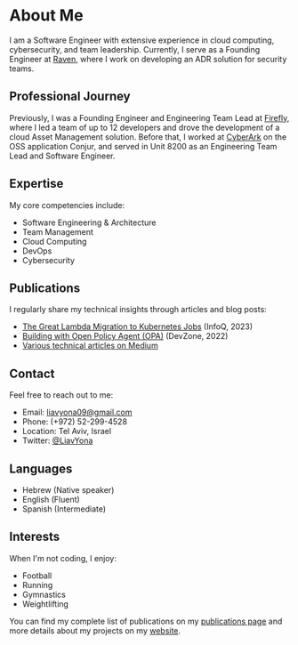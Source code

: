 # About Me

I am a Software Engineer with extensive experience in cloud computing, cybersecurity, and team leadership. Currently, I serve as a Founding Engineer at [Raven](https://raven.io/), where I work on developing an ADR solution for security teams.

## Professional Journey

Previously, I was a Founding Engineer and Engineering Team Lead at [Firefly](https://firefly.ai/), where I led a team of up to 12 developers and drove the development of a cloud Asset Management solution. Before that, I worked at [CyberArk](https://cyberark.com/) on the OSS application Conjur, and served in Unit 8200 as an Engineering Team Lead and Software Engineer.

## Expertise

My core competencies include:
- Software Engineering & Architecture
- Team Management
- Cloud Computing
- DevOps
- Cybersecurity

## Publications

I regularly share my technical insights through articles and blog posts:
- [The Great Lambda Migration to Kubernetes Jobs](https://www.infoq.com/articles/lambda-migration-k8s-jobs/) (InfoQ, 2023)
- [Building with Open Policy Agent (OPA)](https://dzone.com/articles/building-with-open-policy-agent-opa-for-better-pol) (DevZone, 2022)
- [Various technical articles on Medium](https://liavyona09.medium.com/)

## Contact

Feel free to reach out to me:
- Email: [liavyona09@gmail.com](mailto:liavyona09@gmail.com)
- Phone: (+972) 52-299-4528
- Location: Tel Aviv, Israel
- Twitter: [@LiavYona](https://x.com/LiavYona)

## Languages

- Hebrew (Native speaker)
- English (Fluent)
- Spanish (Intermediate)

## Interests

When I'm not coding, I enjoy:
- Football
- Running
- Gymnastics
- Weightlifting

You can find my complete list of publications on my [publications page](/publications/) and more details about my projects on my [website](https://liavyona.github.io).

